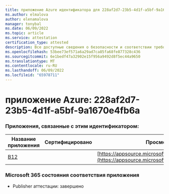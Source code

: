 ```yaml
---
title: приложение Azure идентификатора для 228af2d7-23b5-4d1f-a5bf-9a1670e4fb6a
ms.author: elmalova
author: elenamalova
manager: tonybal
ms.date: 06/09/2022
ms.topic: article
ms.service: attestation
certification_type: attested
description: Все доступные сведения о безопасности и соответствии требованиям для 228af2d7-23b5-4d1f-a5bf-9a1670e4fb6a.
ms.openlocfilehash: 53bee73ef571a6a29ad7ca85fa68fe877328c436
ms.sourcegitcommit: 6e1bedf47a32902e15f956a9492d8f5ec44a9650
ms.translationtype: MT
ms.contentlocale: ru-RU
ms.lasthandoff: 06/09/2022
ms.locfileid: "65978711"
---
```

# <a name="azure-app-id-228af2d7-23b5-4d1f-a5bf-9a1670e4fb6a"></a>приложение Azure: 228af2d7-23b5-4d1f-a5bf-9a1670e4fb6a


### <a name="apps-associated-with-this-id"></a>Приложения, связанные с этим идентификатором:
| **Название приложения** | **Сертифицировано** | **Просмотр в AppSource** |
|--------------|---------------|-----------------------|
| [B12](../forward/WA200004073.md) |  | [https://appsource.microsoft.com/product/office/WA200004073](https://appsource.microsoft.com/product/office/WA200004073) |

### <a name="microsoft-365-app-compliance-status"></a>Microsoft 365 состояния соответствия приложения
- Publisher аттестации: завершено
